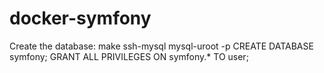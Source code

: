 # docker-symfony

Create the database:
make ssh-mysql
mysql-uroot -p
CREATE DATABASE symfony;
GRANT ALL PRIVILEGES ON symfony.* TO user;

